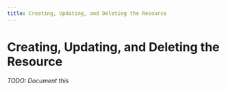 ```yaml
---
title: Creating, Updating, and Deleting the Resource
---
```


# Creating, Updating, and Deleting the Resource

###### TODO: Document this
